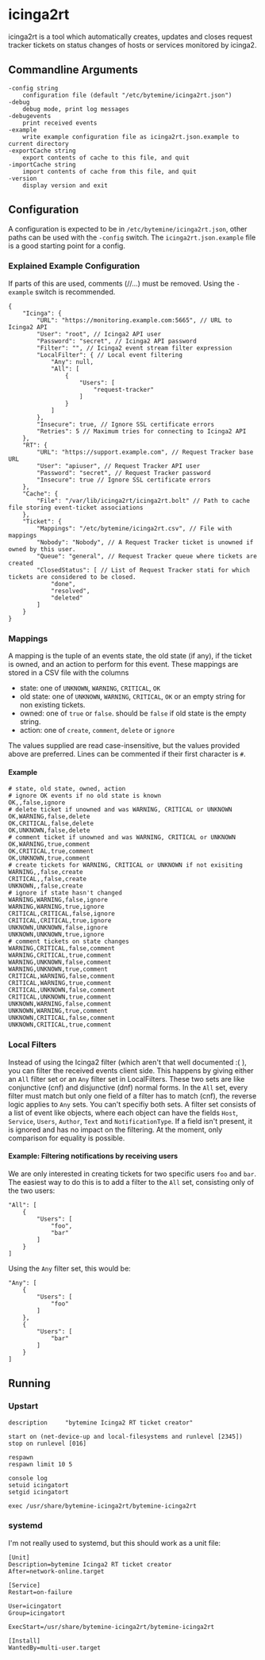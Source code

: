 # icinga2rt

icinga2rt is a tool which automatically creates, updates and closes request tracker tickets on status changes of
hosts or services monitored by icinga2.

## Commandline Arguments

	-config string
		configuration file (default "/etc/bytemine/icinga2rt.json")
	-debug
		debug mode, print log messages
	-debugevents
		print received events
	-example
		write example configuration file as icinga2rt.json.example to current directory
	-exportCache string
		export contents of cache to this file, and quit
	-importCache string
		import contents of cache from this file, and quit
	-version
		display version and exit

## Configuration

A configuration is expected to be in `/etc/bytemine/icinga2rt.json`, other paths can be used with the `-config` switch.
The `icinga2rt.json.example` file is a good starting point for a config. 

### Explained Example Configuration

If parts of this are used, comments (//...) must be removed. Using the `-example` switch is recommended.

	{
		"Icinga": {
			"URL": "https://monitoring.example.com:5665", // URL to Icinga2 API
			"User": "root", // Icinga2 API user
			"Password": "secret", // Icinga2 API password
			"Filter": "", // Icinga2 event stream filter expression
			"LocalFilter": { // Local event filtering
				"Any": null,
				"All": [
					{
						"Users": [
							"request-tracker"
						]
					}
				]
			},
			"Insecure": true, // Ignore SSL certificate errors
			"Retries": 5 // Maximum tries for connecting to Icinga2 API
		},
		"RT": {
			"URL": "https://support.example.com", // Request Tracker base URL
			"User": "apiuser", // Request Tracker API user
			"Password": "secret", // Request Tracker password
			"Insecure": true // Ignore SSL certificate errors
		},
		"Cache": {
			"File": "/var/lib/icinga2rt/icinga2rt.bolt" // Path to cache file storing event-ticket associations
		},
		"Ticket": {
			"Mappings": "/etc/bytemine/icinga2rt.csv", // File with mappings
			"Nobody": "Nobody", // A Request Tracker ticket is unowned if owned by this user.
			"Queue": "general", // Request Tracker queue where tickets are created
			"ClosedStatus": [ // List of Request Tracker stati for which tickets are considered to be closed.
				"done",
				"resolved",
				"deleted"
			]
		}
	}

### Mappings

A mapping is the tuple of an events state, the old state (if any), if the ticket is owned, and an action to
perform for this event. These mappings are stored in a CSV file with the columns

- state: one of `UNKNOWN`, `WARNING`, `CRITICAL`, `OK`
- old state: one of `UNKNOWN`, `WARNING`, `CRITICAL`, `OK` or an empty string for non existing tickets. 
- owned: one of `true` or `false`. should be `false` if old state is the empty string.
- action: one of `create`, `comment`, `delete` or `ignore`

The values supplied are read case-insensitive, but the values provided above are preferred.
Lines can be commented if their first character is `#`.

#### Example

	# state, old state, owned, action
	# ignore OK events if no old state is known
	OK,,false,ignore
	# delete ticket if unowned and was WARNING, CRITICAL or UNKNOWN
	OK,WARNING,false,delete
	OK,CRITICAL,false,delete
	OK,UNKNOWN,false,delete
	# comment ticket if unowned and was WARNING, CRITICAL or UNKNOWN
	OK,WARNING,true,comment
	OK,CRITICAL,true,comment
	OK,UNKNOWN,true,comment
	# create tickets for WARNING, CRITICAL or UNKNOWN if not exisiting
	WARNING,,false,create
	CRITICAL,,false,create
	UNKNOWN,,false,create
	# ignore if state hasn't changed
	WARNING,WARNING,false,ignore
	WARNING,WARNING,true,ignore
	CRITICAL,CRITICAL,false,ignore
	CRITICAL,CRITICAL,true,ignore
	UNKNOWN,UNKNOWN,false,ignore
	UNKNOWN,UNKNOWN,true,ignore
	# comment tickets on state changes
	WARNING,CRITICAL,false,comment
	WARNING,CRITICAL,true,comment
	WARNING,UNKNOWN,false,comment
	WARNING,UNKNOWN,true,comment
	CRITICAL,WARNING,false,comment
	CRITICAL,WARNING,true,comment
	CRITICAL,UNKNOWN,false,comment
	CRITICAL,UNKNOWN,true,comment
	UNKNOWN,WARNING,false,comment
	UNKNOWN,WARNING,true,comment
	UNKNOWN,CRITICAL,false,comment
	UNKNOWN,CRITICAL,true,comment

### Local Filters

Instead of using the Icinga2 filter (which aren't that well documented
:( ), you can filter the received events client side.  This happens by
giving either an `All` filter set or an `Any` filter set in LocalFilters.
These two sets are like conjunctive (cnf) and disjunctive (dnf) normal
forms. In the `All` set, every filter must match but only one field
of a filter has to match (cnf), the reverse logic applies to `Any`
sets. You can't specifiy both sets.  A filter set consists of a list
of event like objects, where each object can have the fields `Host`,
`Service`, `Users`, `Author`, `Text` and `NotificationType`. If a field
isn't present, it is ignored and has no impact on the filtering.
At the moment, only comparison for equality is possible.

#### Example: Filtering notifications by receiving users

We are only interested in creating tickets for two specific users `foo` and `bar`.
The easiest way to do this is to add a filter to the `All` set, consisting only of the
two users:

	"All": [
		{
			"Users": [
				"foo",
				"bar"
			]
		}
	]

Using the `Any` filter set, this would be:

	"Any": [
		{
			"Users": [
				"foo"
			]
		},
		{
			"Users": [
				"bar"
			]
		}
	]

## Running

### Upstart

	description     "bytemine Icinga2 RT ticket creator"

	start on (net-device-up and local-filesystems and runlevel [2345])
	stop on runlevel [016]

	respawn
	respawn limit 10 5

	console log
	setuid icingatort
	setgid icingatort

	exec /usr/share/bytemine-icinga2rt/bytemine-icinga2rt

### systemd

I'm not really used to systemd, but this should work as a unit file:

	[Unit]
	Description=bytemine Icinga2 RT ticket creator
	After=network-online.target

	[Service]
	Restart=on-failure

	User=icingatort
	Group=icingatort

	ExecStart=/usr/share/bytemine-icinga2rt/bytemine-icinga2rt

	[Install]
	WantedBy=multi-user.target
